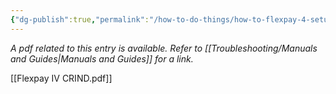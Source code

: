 ```yaml
---
{"dg-publish":true,"permalink":"/how-to-do-things/how-to-flexpay-4-setup/"}
---
```


*A pdf related to this entry is available.  Refer to [[Troubleshooting/Manuals and Guides\|Manuals and Guides]] for a link.*

[[Flexpay IV CRIND.pdf]]
